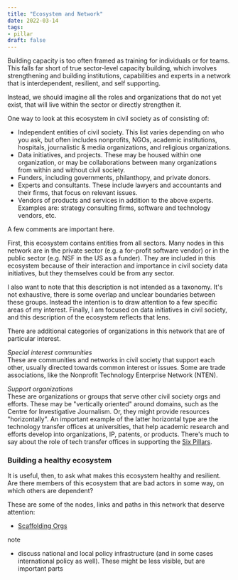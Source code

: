 ```yaml
---
title: "Ecosystem and Network"
date: 2022-03-14
tags:
- pillar
draft: false
---
```


Building capacity is too often framed as training for individuals or for teams. This falls far short of true sector-level capacity building, which involves strengthening and building institutions, capabilities and experts in a network that is interdependent, resilient, and self supporting. 

Instead, we should imagine all the roles and organizations that do not yet exist, that will live within the sector or directly strengthen it. 

One way to look at this ecosystem in civil society as of consisting of: 
* Independent entities of civil society. This list varies depending on who you ask, but often includes nonprofits, NGOs, academic institutions, hospitals, journalistic & media organizations, and religious organizations. 
* Data initiatives, and projects. These may be housed within one organization, or may be collaborations between many organizations from within and without civil society. 
* Funders, including governments, philanthopy, and private donors. 
* Experts and consultants. These include lawyers and accountants and their firms, that focus on relevant issues. 
* Vendors of products and services in addition to the above experts. Examples are: strategy consulting firms, software and technology vendors, etc. 

A few comments are important here. 

First, this ecosystem contains entities from all sectors. Many nodes in this network are in the private sector (e.g. a for-profit software vendor) or in the public sector (e.g. NSF in the US as a funder). They are included in this ecosystem because of their interaction and importance in civil society data initiatives, but they themselves could be from any sector.

I also want to note that this description is not intended as a taxonomy. It's not exhaustive, there is some overlap and unclear boundaries between these groups. Instead the intention is to draw attention to a few specific areas of my interest. Finally, I am focused on data initiatives in civil society, and this description of the ecosystem reflects that lens. 

There are additional categories of organizations in this network that are of particular interest.

*Special interest communities* <br />
These are communities and networks in civil society that support each other, usually directed towards common interest or issues. Some are trade associations, like the Nonprofit Technology Enterprise Network (NTEN). 

*Support organizations* <br />
These are organizations or groups that serve other civil society orgs and efforts. These may be "vertically oriented" around domains, such as the Centre for Investigative Journalism. Or, they might provide resources "horizontally". An important example of the latter horizontal type are the technology transfer offices at universities, that help academic research and efforts develop into organizations, IP, patents, or products. There's much to say about the role of tech transfer offices in supporting the [Six Pillars](pillars-of-capacity.md). 

### Building a healthy ecosystem

It is useful, then, to ask what makes this ecosystem healthy and resilient. Are there members of this ecosystem that are bad actors in some way, on which others are dependent? 

These are some of the nodes, links and paths in this network that deserve attention: 
* [Scaffolding Orgs](scaffolding-orgs.md)


note
* discuss national and local policy infrastructure (and in some cases international policy as well). These might be less visible, but are important parts 
